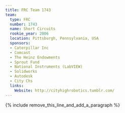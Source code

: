 ```yaml
---
title: FRC Team 1743
team:
  type: FRC
  number: 1743
  name: Short Circuits
  rookie_year: 2006
  location: Pittsburgh, Pennsylvania, USA
  sponsors:
  - Caterpillar Inc
  - Comcast
  - The Heinz Endowments
  - Sprout Fund
  - National Instruments (LabVIEW)
  - Solidworks
  - Autodesk
  - City Chs
  links:
    Website: http://cityhighrobotics.tumblr.com/
---
```


{% include remove_this_line_and_add_a_paragraph %}